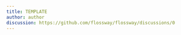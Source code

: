 ```yaml
---
title: TEMPLATE
author: author
discussion: https://github.com/flossway/flossway/discussions/0
---
```


<!--
    1. If the file is a translation of another, mention the link of original text at the beginning.
    2. Naming the file in form 'xxx_yyy.(zh_CN|en).md'.
-->
